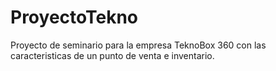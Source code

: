 # ProyectoTekno
Proyecto de seminario para la empresa TeknoBox 360 con las caracteristicas de un punto de venta e inventario.
